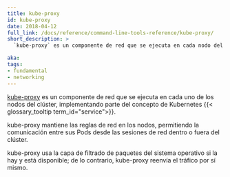 ```yaml
---
title: kube-proxy
id: kube-proxy
date: 2018-04-12
full_link: /docs/reference/command-line-tools-reference/kube-proxy/
short_description: >
  `kube-proxy` es un componente de red que se ejecuta en cada nodo del clúster.

aka:
tags:
- fundamental
- networking
---
```

[kube-proxy](/es/docs/reference/command-line-tools-reference/kube-proxy/) es un
componente de red que se ejecuta en cada uno de los nodos del clúster, implementando
parte del concepto de Kubernetes {{< glossary_tooltip term_id="service">}}.

<!--more-->

kube-proxy mantiene las reglas de red en los nodos, permitiendo la
comunicación entre sus Pods desde las sesiones de red dentro o fuera
del clúster.

kube-proxy usa la capa de filtrado de paquetes del sistema operativo si la hay
y está disponible; de lo contrario, kube-proxy reenvía el tráfico por sí mismo.

